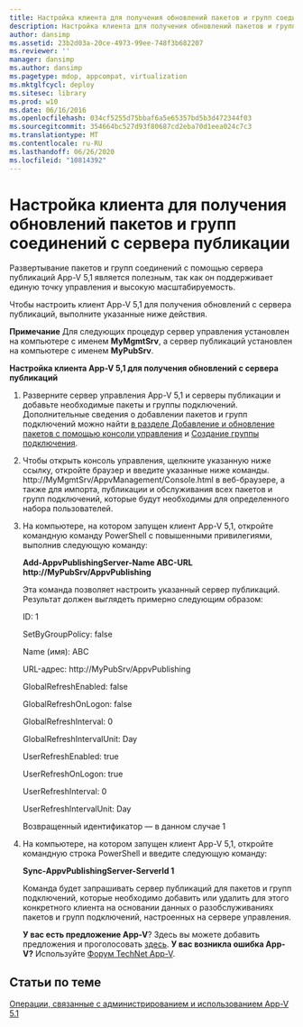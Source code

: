 ```yaml
---
title: Настройка клиента для получения обновлений пакетов и групп соединений с сервера публикации
description: Настройка клиента для получения обновлений пакетов и групп соединений с сервера публикации
author: dansimp
ms.assetid: 23b2d03a-20ce-4973-99ee-748f3b682207
ms.reviewer: ''
manager: dansimp
ms.author: dansimp
ms.pagetype: mdop, appcompat, virtualization
ms.mktglfcycl: deploy
ms.sitesec: library
ms.prod: w10
ms.date: 06/16/2016
ms.openlocfilehash: 034cf5255d75bbaf6a5e65357bd5b3d472344f03
ms.sourcegitcommit: 354664bc527d93f80687cd2eba70d1eea024c7c3
ms.translationtype: MT
ms.contentlocale: ru-RU
ms.lasthandoff: 06/26/2020
ms.locfileid: "10814392"
---
```

# Настройка клиента для получения обновлений пакетов и групп соединений с сервера публикации


Развертывание пакетов и групп соединений с помощью сервера публикаций App-V 5,1 является полезным, так как он поддерживает единую точку управления и высокую масштабируемость.

Чтобы настроить клиент App-V 5,1 для получения обновлений с сервера публикаций, выполните указанные ниже действия.

**Примечание**  Для следующих процедур сервер управления установлен на компьютере с именем **MyMgmtSrv**, а сервер публикаций установлен на компьютере с именем **MyPubSrv**.

 

**Настройка клиента App-V 5,1 для получения обновлений с сервера публикаций**

1.  Разверните сервер управления App-V 5,1 и серверы публикации и добавьте необходимые пакеты и группы подключений. Дополнительные сведения о добавлении пакетов и групп подключений можно найти [в разделе Добавление и обновление пакетов с помощью консоли управления](how-to-add-or-upgrade-packages-by-using-the-management-console-51-gb18030.md) и [Создание группы подключения](how-to-create-a-connection-group51.md).

2.  Чтобы открыть консоль управления, щелкните указанную ниже ссылку, откройте браузер и введите указанные ниже команды. http://MyMgmtSrv/AppvManagement/Console.html в веб-браузере, а также для импорта, публикации и обслуживания всех пакетов и групп подключений, которые будут необходимы для определенного набора пользователей.

3.  На компьютере, на котором запущен клиент App-V 5,1, откройте командную команду PowerShell с повышенными привилегиями, выполнив следующую команду:

    **Add-AppvPublishingServer-Name ABC-URL http://MyPubSrv/AppvPublishing**

    Эта команда позволяет настроить указанный сервер публикаций. Результат должен выглядеть примерно следующим образом:

    ID: 1

    SetByGroupPolicy: false

    Name (имя): ABC

    URL-адрес: http://MyPubSrv/AppvPublishing

    GlobalRefreshEnabled: false

    GlobalRefreshOnLogon: false

    GlobalRefreshInterval: 0

    GlobalRefreshIntervalUnit: Day

    UserRefreshEnabled: true

    UserRefreshOnLogon: true

    UserRefreshInterval: 0

    UserRefreshIntervalUnit: Day

    Возвращенный идентификатор — в данном случае 1

4.  На компьютере, на котором запущен клиент App-V 5,1, откройте командную строка PowerShell и введите следующую команду:

    **Sync-AppvPublishingServer-ServerId 1**

    Команда будет запрашивать сервер публикаций для пакетов и групп подключений, которые необходимо добавить или удалить для этого конкретного клиента на основании данных о разобслуживаниях пакетов и групп подключений, настроенных на сервере управления.

    **У вас есть предложение App-V**? Здесь вы можете добавить предложения и проголосовать [здесь](http://appv.uservoice.com/forums/280448-microsoft-application-virtualization). **У вас возникла ошибка App-V?** Используйте [Форум TechNet App-V](https://social.technet.microsoft.com/Forums/home?forum=mdopappv).

## Статьи по теме


[Операции, связанные с администрированием и использованием App-V 5.1](operations-for-app-v-51.md)

 

 





